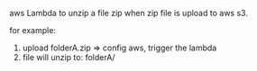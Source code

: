 aws Lambda to unzip a file zip when zip file is upload to aws s3. 

for example: 

1. upload folderA.zip => config aws, trigger the lambda
2. file will unzip to: folderA/

